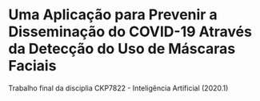 # Uma Aplicação para Prevenir a Disseminação do COVID-19 Através da Detecção do Uso de Máscaras Faciais

Trabalho final da disciplia CKP7822 - Inteligência Artificial (2020.1)
